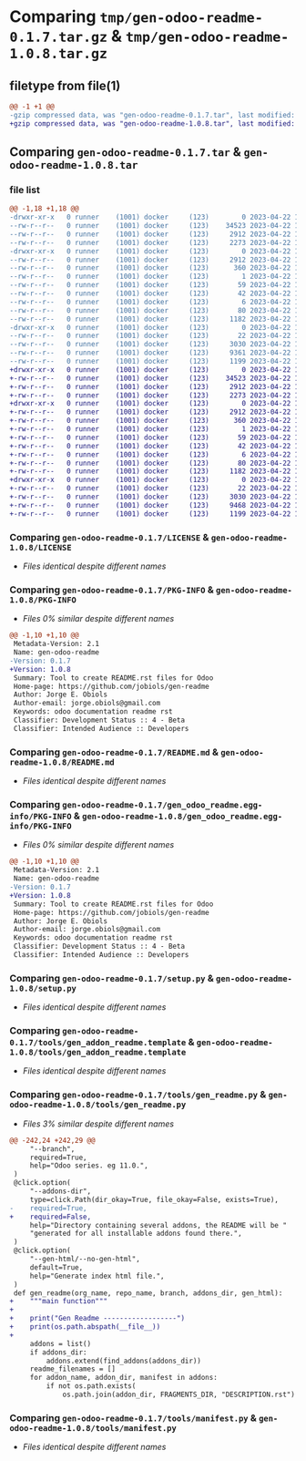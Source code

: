 # Comparing `tmp/gen-odoo-readme-0.1.7.tar.gz` & `tmp/gen-odoo-readme-1.0.8.tar.gz`

## filetype from file(1)

```diff
@@ -1 +1 @@
-gzip compressed data, was "gen-odoo-readme-0.1.7.tar", last modified: Sat Apr 22 15:57:33 2023, max compression
+gzip compressed data, was "gen-odoo-readme-1.0.8.tar", last modified: Sat Apr 22 17:29:49 2023, max compression
```

## Comparing `gen-odoo-readme-0.1.7.tar` & `gen-odoo-readme-1.0.8.tar`

### file list

```diff
@@ -1,18 +1,18 @@
-drwxr-xr-x   0 runner    (1001) docker     (123)        0 2023-04-22 15:57:33.882892 gen-odoo-readme-0.1.7/
--rw-r--r--   0 runner    (1001) docker     (123)    34523 2023-04-22 15:57:22.000000 gen-odoo-readme-0.1.7/LICENSE
--rw-r--r--   0 runner    (1001) docker     (123)     2912 2023-04-22 15:57:33.882892 gen-odoo-readme-0.1.7/PKG-INFO
--rw-r--r--   0 runner    (1001) docker     (123)     2273 2023-04-22 15:57:22.000000 gen-odoo-readme-0.1.7/README.md
-drwxr-xr-x   0 runner    (1001) docker     (123)        0 2023-04-22 15:57:33.882892 gen-odoo-readme-0.1.7/gen_odoo_readme.egg-info/
--rw-r--r--   0 runner    (1001) docker     (123)     2912 2023-04-22 15:57:33.000000 gen-odoo-readme-0.1.7/gen_odoo_readme.egg-info/PKG-INFO
--rw-r--r--   0 runner    (1001) docker     (123)      360 2023-04-22 15:57:33.000000 gen-odoo-readme-0.1.7/gen_odoo_readme.egg-info/SOURCES.txt
--rw-r--r--   0 runner    (1001) docker     (123)        1 2023-04-22 15:57:33.000000 gen-odoo-readme-0.1.7/gen_odoo_readme.egg-info/dependency_links.txt
--rw-r--r--   0 runner    (1001) docker     (123)       59 2023-04-22 15:57:33.000000 gen-odoo-readme-0.1.7/gen_odoo_readme.egg-info/entry_points.txt
--rw-r--r--   0 runner    (1001) docker     (123)       42 2023-04-22 15:57:33.000000 gen-odoo-readme-0.1.7/gen_odoo_readme.egg-info/requires.txt
--rw-r--r--   0 runner    (1001) docker     (123)        6 2023-04-22 15:57:33.000000 gen-odoo-readme-0.1.7/gen_odoo_readme.egg-info/top_level.txt
--rw-r--r--   0 runner    (1001) docker     (123)       80 2023-04-22 15:57:33.882892 gen-odoo-readme-0.1.7/setup.cfg
--rw-r--r--   0 runner    (1001) docker     (123)     1182 2023-04-22 15:57:22.000000 gen-odoo-readme-0.1.7/setup.py
-drwxr-xr-x   0 runner    (1001) docker     (123)        0 2023-04-22 15:57:33.882892 gen-odoo-readme-0.1.7/tools/
--rw-r--r--   0 runner    (1001) docker     (123)       22 2023-04-22 15:57:22.000000 gen-odoo-readme-0.1.7/tools/__init__.py
--rw-r--r--   0 runner    (1001) docker     (123)     3030 2023-04-22 15:57:22.000000 gen-odoo-readme-0.1.7/tools/gen_addon_readme.template
--rw-r--r--   0 runner    (1001) docker     (123)     9361 2023-04-22 15:57:22.000000 gen-odoo-readme-0.1.7/tools/gen_readme.py
--rw-r--r--   0 runner    (1001) docker     (123)     1199 2023-04-22 15:57:22.000000 gen-odoo-readme-0.1.7/tools/manifest.py
+drwxr-xr-x   0 runner    (1001) docker     (123)        0 2023-04-22 17:29:49.815744 gen-odoo-readme-1.0.8/
+-rw-r--r--   0 runner    (1001) docker     (123)    34523 2023-04-22 17:29:36.000000 gen-odoo-readme-1.0.8/LICENSE
+-rw-r--r--   0 runner    (1001) docker     (123)     2912 2023-04-22 17:29:49.815744 gen-odoo-readme-1.0.8/PKG-INFO
+-rw-r--r--   0 runner    (1001) docker     (123)     2273 2023-04-22 17:29:36.000000 gen-odoo-readme-1.0.8/README.md
+drwxr-xr-x   0 runner    (1001) docker     (123)        0 2023-04-22 17:29:49.815744 gen-odoo-readme-1.0.8/gen_odoo_readme.egg-info/
+-rw-r--r--   0 runner    (1001) docker     (123)     2912 2023-04-22 17:29:49.000000 gen-odoo-readme-1.0.8/gen_odoo_readme.egg-info/PKG-INFO
+-rw-r--r--   0 runner    (1001) docker     (123)      360 2023-04-22 17:29:49.000000 gen-odoo-readme-1.0.8/gen_odoo_readme.egg-info/SOURCES.txt
+-rw-r--r--   0 runner    (1001) docker     (123)        1 2023-04-22 17:29:49.000000 gen-odoo-readme-1.0.8/gen_odoo_readme.egg-info/dependency_links.txt
+-rw-r--r--   0 runner    (1001) docker     (123)       59 2023-04-22 17:29:49.000000 gen-odoo-readme-1.0.8/gen_odoo_readme.egg-info/entry_points.txt
+-rw-r--r--   0 runner    (1001) docker     (123)       42 2023-04-22 17:29:49.000000 gen-odoo-readme-1.0.8/gen_odoo_readme.egg-info/requires.txt
+-rw-r--r--   0 runner    (1001) docker     (123)        6 2023-04-22 17:29:49.000000 gen-odoo-readme-1.0.8/gen_odoo_readme.egg-info/top_level.txt
+-rw-r--r--   0 runner    (1001) docker     (123)       80 2023-04-22 17:29:49.815744 gen-odoo-readme-1.0.8/setup.cfg
+-rw-r--r--   0 runner    (1001) docker     (123)     1182 2023-04-22 17:29:36.000000 gen-odoo-readme-1.0.8/setup.py
+drwxr-xr-x   0 runner    (1001) docker     (123)        0 2023-04-22 17:29:49.815744 gen-odoo-readme-1.0.8/tools/
+-rw-r--r--   0 runner    (1001) docker     (123)       22 2023-04-22 17:29:36.000000 gen-odoo-readme-1.0.8/tools/__init__.py
+-rw-r--r--   0 runner    (1001) docker     (123)     3030 2023-04-22 17:29:36.000000 gen-odoo-readme-1.0.8/tools/gen_addon_readme.template
+-rw-r--r--   0 runner    (1001) docker     (123)     9468 2023-04-22 17:29:36.000000 gen-odoo-readme-1.0.8/tools/gen_readme.py
+-rw-r--r--   0 runner    (1001) docker     (123)     1199 2023-04-22 17:29:36.000000 gen-odoo-readme-1.0.8/tools/manifest.py
```

### Comparing `gen-odoo-readme-0.1.7/LICENSE` & `gen-odoo-readme-1.0.8/LICENSE`

 * *Files identical despite different names*

### Comparing `gen-odoo-readme-0.1.7/PKG-INFO` & `gen-odoo-readme-1.0.8/PKG-INFO`

 * *Files 0% similar despite different names*

```diff
@@ -1,10 +1,10 @@
 Metadata-Version: 2.1
 Name: gen-odoo-readme
-Version: 0.1.7
+Version: 1.0.8
 Summary: Tool to create README.rst files for Odoo
 Home-page: https://github.com/jobiols/gen-readme
 Author: Jorge E. Obiols
 Author-email: jorge.obiols@gmail.com
 Keywords: odoo documentation readme rst
 Classifier: Development Status :: 4 - Beta
 Classifier: Intended Audience :: Developers
```

### Comparing `gen-odoo-readme-0.1.7/README.md` & `gen-odoo-readme-1.0.8/README.md`

 * *Files identical despite different names*

### Comparing `gen-odoo-readme-0.1.7/gen_odoo_readme.egg-info/PKG-INFO` & `gen-odoo-readme-1.0.8/gen_odoo_readme.egg-info/PKG-INFO`

 * *Files 0% similar despite different names*

```diff
@@ -1,10 +1,10 @@
 Metadata-Version: 2.1
 Name: gen-odoo-readme
-Version: 0.1.7
+Version: 1.0.8
 Summary: Tool to create README.rst files for Odoo
 Home-page: https://github.com/jobiols/gen-readme
 Author: Jorge E. Obiols
 Author-email: jorge.obiols@gmail.com
 Keywords: odoo documentation readme rst
 Classifier: Development Status :: 4 - Beta
 Classifier: Intended Audience :: Developers
```

### Comparing `gen-odoo-readme-0.1.7/setup.py` & `gen-odoo-readme-1.0.8/setup.py`

 * *Files identical despite different names*

### Comparing `gen-odoo-readme-0.1.7/tools/gen_addon_readme.template` & `gen-odoo-readme-1.0.8/tools/gen_addon_readme.template`

 * *Files identical despite different names*

### Comparing `gen-odoo-readme-0.1.7/tools/gen_readme.py` & `gen-odoo-readme-1.0.8/tools/gen_readme.py`

 * *Files 3% similar despite different names*

```diff
@@ -242,24 +242,29 @@
     "--branch",
     required=True,
     help="Odoo series. eg 11.0.",
 )
 @click.option(
     "--addons-dir",
     type=click.Path(dir_okay=True, file_okay=False, exists=True),
-    required=True,
+    required=False,
     help="Directory containing several addons, the README will be "
     "generated for all installable addons found there.",
 )
 @click.option(
     "--gen-html/--no-gen-html",
     default=True,
     help="Generate index html file.",
 )
 def gen_readme(org_name, repo_name, branch, addons_dir, gen_html):
+    """main function"""
+
+    print("Gen Readme ------------------")
+    print(os.path.abspath(__file__))
+
     addons = list()
     if addons_dir:
         addons.extend(find_addons(addons_dir))
     readme_filenames = []
     for addon_name, addon_dir, manifest in addons:
         if not os.path.exists(
             os.path.join(addon_dir, FRAGMENTS_DIR, "DESCRIPTION.rst")
```

### Comparing `gen-odoo-readme-0.1.7/tools/manifest.py` & `gen-odoo-readme-1.0.8/tools/manifest.py`

 * *Files identical despite different names*

